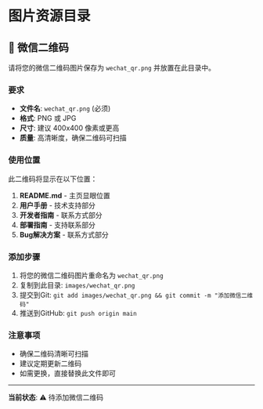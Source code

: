 # 图片资源目录

## 📱 微信二维码

请将您的微信二维码图片保存为 `wechat_qr.png` 并放置在此目录中。

### 要求

- **文件名**: `wechat_qr.png` (必须)
- **格式**: PNG 或 JPG
- **尺寸**: 建议 400x400 像素或更高
- **质量**: 高清晰度，确保二维码可扫描

### 使用位置

此二维码将显示在以下位置：

1. **README.md** - 主页显眼位置
2. **用户手册** - 技术支持部分
3. **开发者指南** - 联系方式部分
4. **部署指南** - 支持联系部分
5. **Bug解决方案** - 联系方式部分

### 添加步骤

1. 将您的微信二维码图片重命名为 `wechat_qr.png`
2. 复制到此目录: `images/wechat_qr.png`
3. 提交到Git: `git add images/wechat_qr.png && git commit -m "添加微信二维码"`
4. 推送到GitHub: `git push origin main`

### 注意事项

- 确保二维码清晰可扫描
- 建议定期更新二维码
- 如需更换，直接替换此文件即可

---

**当前状态**: ⚠️ 待添加微信二维码 